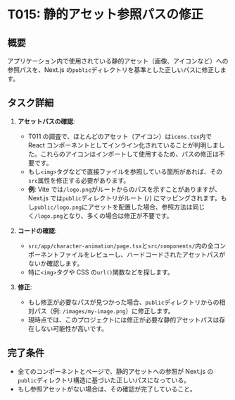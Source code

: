 # T015: 静的アセット参照パスの修正

## 概要

アプリケーション内で使用されている静的アセット（画像、アイコンなど）への参照パスを、Next.js の`public`ディレクトリを基準とした正しいパスに修正します。

## タスク詳細

1.  **アセットパスの確認**:

    - T011 の調査で、ほとんどのアセット（アイコン）は`icons.tsx`内で React コンポーネントとしてインライン化されていることが判明しました。これらのアイコンはインポートして使用するため、パスの修正は不要です。
    - もし`<img>`タグなどで直接ファイルを参照している箇所があれば、その`src`属性を修正する必要があります。
    - **例**: Vite では`/logo.png`がルートからのパスを示すことがありますが、Next.js では`public`ディレクトリがルート (`/`) にマッピングされます。もし`public/logo.png`にアセットを配置した場合、参照方法は同じく`/logo.png`となり、多くの場合は修正が不要です。

2.  **コードの確認**:

    - `src/app/character-animation/page.tsx`と`src/components/`内の全コンポーネントファイルをレビューし、ハードコードされたアセットパスがないか確認します。
    - 特に`<img>`タグや CSS の`url()`関数などを探します。

3.  **修正**:
    - もし修正が必要なパスが見つかった場合、`public`ディレクトリからの相対パス（例: `/images/my-image.png`）に修正します。
    - 現時点では、このプロジェクトには修正が必要な静的アセットパスは存在しない可能性が高いです。

## 完了条件

- 全てのコンポーネントとページで、静的アセットへの参照が Next.js の`public`ディレクトリ構造に基づいた正しいパスになっている。
- もし参照アセットがない場合は、その確認が完了していること。
